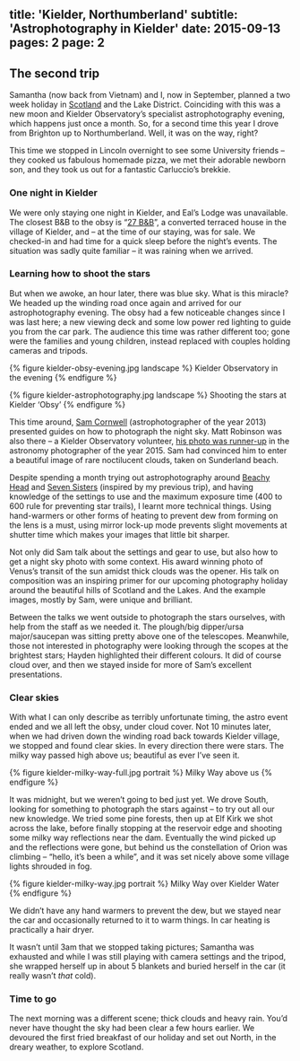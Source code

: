 title: 'Kielder, Northumberland'
subtitle: 'Astrophotography in Kielder'
date: 2015-09-13
pages: 2
page: 2
---

## The second trip

Samantha (now back from Vietnam) and I, now in September, planned a two week holiday in [Scotland](/2015/09/southern-scotland/) and the Lake District. Coinciding with this was a new moon and Kielder Observatory’s specialist astrophotography evening, which happens just once a month. So, for a second time this year I drove from Brighton up to Northumberland. Well, it was on the way, right?

This time we stopped in Lincoln overnight to see some University friends – they cooked us fabulous homemade pizza, we met their adorable newborn son, and they took us out for a fantastic Carluccio’s brekkie.

### One night in Kielder

We were only staying one night in Kielder, and Eal’s Lodge was unavailable. The closest B&B to the obsy is “[27 B&B](http://twentysevenbbkielder.weebly.com/)”, a converted terraced house in the village of Kielder, and – at the time of our staying, was for sale. We checked-in and had time for a quick sleep before the night’s events. The situation was sadly quite familiar – it was raining when we arrived.

### Learning how to shoot the stars

But when we awoke, an hour later, there was blue sky. What is this miracle? We headed up the winding road once again and arrived for our astrophotography evening. The obsy had a few noticeable changes since I was last here; a new viewing deck and some low power red lighting to guide you from the car park. The audience this time was rather different too; gone were the families and young children, instead replaced with couples holding cameras and tripods.

{% figure kielder-obsy-evening.jpg landscape %}
Kielder Observatory in the evening
{% endfigure %}

{% figure kielder-astrophotography.jpg landscape %}
Shooting the stars at Kielder ‘Obsy’
{% endfigure %}

This time around, [Sam Cornwell](https://twitter.com/Samcornwell) (astrophotographer of the year 2013) presented guides on how to photograph the night sky. Matt Robinson was also there – a Kielder Observatory volunteer, [his photo was runner-up](http://www.rmg.co.uk/whats-on/exhibitions/astronomy-photographer-of-the-year/2015-winners/skyscapes) in the astronomy photographer of the year 2015. Sam had convinced him to enter a beautiful image of rare noctilucent clouds, taken on Sunderland beach.

Despite spending a month trying out astrophotography around [Beachy Head](https://www.instagram.com/p/6HlReAtFAM/) and [Seven Sisters](https://www.instagram.com/p/7V1VthNFFP/) (inspired by my previous trip), and having knowledge of the settings to use and the maximum exposure time (400 to 600 rule for preventing star trails), I learnt more technical things. Using hand-warmers or other forms of heating to prevent dew from forming on the lens is a must, using mirror lock-up mode prevents slight movements at shutter time which makes your images that little bit sharper.

Not only did Sam talk about the settings and gear to use, but also how to get a night sky photo with some context. His award winning photo of Venus’s transit of the sun amidst thick clouds was the opener. His talk on composition was an inspiring primer for our upcoming photography holiday around the beautiful hills of Scotland and the Lakes. And the example images, mostly by Sam, were unique and brilliant.

Between the talks we went outside to photograph the stars ourselves, with help from the staff as we needed it. The plough/big dipper/ursa major/saucepan was sitting pretty above one of the telescopes. Meanwhile, those not interested in photography were looking through the scopes at the brightest stars; Hayden highlighted their different colours. It did of course cloud over, and then we stayed inside for more of Sam’s excellent presentations.

### Clear skies

With what I can only describe as terribly unfortunate timing, the astro event ended and we all left the obsy, under cloud cover. Not 10 minutes later, when we had driven down the winding road back towards Kielder village, we stopped and found clear skies. In every direction there were stars. The milky way passed high above us; beautiful as ever I’ve seen it.

{% figure kielder-milky-way-full.jpg portrait %}
Milky Way above us
{% endfigure %}

It was midnight, but we weren’t going to bed just yet. We drove South, looking for something to photograph the stars against – to try out all our new knowledge. We tried some pine forests, then up at Elf Kirk we shot across the lake, before finally stopping at the reservoir edge and shooting some milky way reflections near the dam. Eventually the wind picked up and the reflections were gone, but behind us the constellation of Orion was climbing – “hello, it’s been a while”, and it was set nicely above some village lights shrouded in fog.

{% figure kielder-milky-way.jpg portrait %}
Milky Way over Kielder Water
{% endfigure %}

We didn’t have any hand warmers to prevent the dew, but we stayed near the car and occasionally returned to it to warm things. In car heating is practically a hair dryer.

It wasn’t until 3am that we stopped taking pictures; Samantha was exhausted and while I was still playing with camera settings and the tripod, she wrapped herself up in about 5 blankets and buried herself in the car (it really wasn’t _that_ cold).

### Time to go

The next morning was a different scene; thick clouds and heavy rain. You’d never have thought the sky had been clear a few hours earlier. We devoured the first fried breakfast of our holiday and set out North, in the dreary weather, to explore Scotland.
